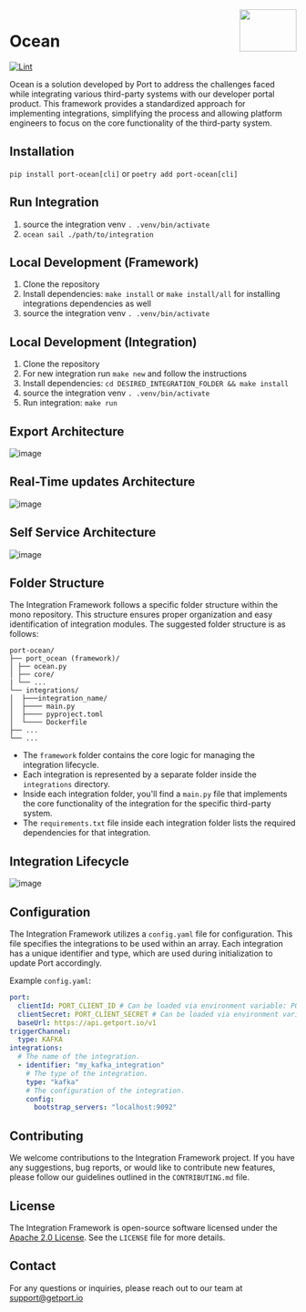 <img align="right" width="100" height="74" src="https://user-images.githubusercontent.com/8277210/183290025-d7b24277-dfb4-4ce1-bece-7fe0ecd5efd4.svg" />

# Ocean
[![Lint](https://github.com/port-labs/port-ocean/actions/workflows/lint.yml/badge.svg)](https://github.com/port-labs/port-ocean/actions/workflows/lint.yml)

Ocean is a solution developed by Port to address the challenges faced while integrating various third-party systems with our developer portal product. This framework provides a standardized approach for implementing integrations, simplifying the process and allowing platform engineers to focus on the core functionality of the third-party system.

## Installation
`pip install port-ocean[cli]` or `poetry add port-ocean[cli]`

## Run Integration
1. source the integration venv `. .venv/bin/activate`
2. `ocean sail ./path/to/integration`

## Local Development (Framework)
1. Clone the repository
2. Install dependencies: `make install` or `make install/all` for installing integrations dependencies as well
3. source the integration venv `. .venv/bin/activate`


## Local Development (Integration)
1. Clone the repository
2. For new integration run `make new` and follow the instructions
3. Install dependencies: `cd DESIRED_INTEGRATION_FOLDER && make install`
4. source the integration venv `. .venv/bin/activate`
5. Run integration: `make run`
 
## Export Architecture
![image](./assets/IntegrationFrameworkExportArchitecture.svg)

## Real-Time updates Architecture
![image](./assets/IntergationFrameworkRealTimeUpdatesArchitecture.svg)

## Self Service Architecture
![image](./assets/IntegrationFrameworkSelfServiceArchitecture.svg)

## Folder Structure
The Integration Framework follows a specific folder structure within the mono repository. This structure ensures proper organization and easy identification of integration modules. The suggested folder structure is as follows:

```
port-ocean/
├── port_ocean (framework)/
│ ├── ocean.py
│ ├── core/
| └── ...
└── integrations/
│  ├───integration_name/
│  ├──── main.py
│  ├──── pyproject.toml
│  └──── Dockerfile
├── ...
└── ...
```

- The `framework` folder contains the core logic for managing the integration lifecycle.
- Each integration is represented by a separate folder inside the `integrations` directory.
- Inside each integration folder, you'll find a `main.py` file that implements the core functionality of the integration for the specific third-party system.
- The `requirements.txt` file inside each integration folder lists the required dependencies for that integration.

## Integration Lifecycle

![image](./assets/IntegrationFrameworkLifecycleOfIntegration.svg)

## Configuration
The Integration Framework utilizes a `config.yaml` file for configuration. This file specifies the integrations to be used within an array. Each integration has a unique identifier and type, which are used during initialization to update Port accordingly.

Example `config.yaml`:
```yaml
port:
  clientId: PORT_CLIENT_ID # Can be loaded via environment variable: PORT_CLIENT_ID
  clientSecret: PORT_CLIENT_SECRET # Can be loaded via environment variable: PORT_CLIENT_SECRET
  baseUrl: https://api.getport.io/v1
triggerChannel: 
  type: KAFKA
integrations:
  # The name of the integration.
  - identifier: "my_kafka_integration"
    # The type of the integration.
    type: "kafka"
    # The configuration of the integration.
    config:
      bootstrap_servers: "localhost:9092"
```

## Contributing
We welcome contributions to the Integration Framework project. If you have any suggestions, bug reports, or would like to contribute new features, please follow our guidelines outlined in the `CONTRIBUTING.md` file.

## License
The Integration Framework is open-source software licensed under the [Apache 2.0 License](https://www.apache.org/licenses/LICENSE-2.0). See the `LICENSE` file for more details.

## Contact
For any questions or inquiries, please reach out to our team at support@getport.io